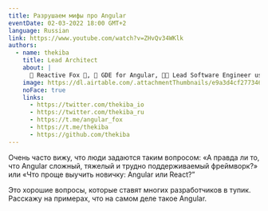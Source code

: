 ```yaml
---
title: Разрушаем мифы про Angular
eventDate: 02-03-2022 18:00 GMT+2
language: Russian
link: https://www.youtube.com/watch?v=ZHvQv34WKlk
authors:
  - name: thekiba
    title: Lead Architect
    about: |
      🦊 Reactive Fox 🚀, 🌱 GDE for Angular, 👩‍💻 Lead Software Engineer using Angular & .NET, ✍ Tech Writer for Angular In Depth
    image: https://dl.airtable.com/.attachmentThumbnails/e9a3d4cf27734677ca108df4fe9b6c2d/ec065288
    noFace: true
    links:
      - https://twitter.com/thekiba_io
      - https://twitter.com/thekiba_ru
      - https://t.me/angular_fox
      - https://t.me/thekiba
      - https://github.com/thekiba
---
```


Очень часто вижу, что люди задаются таким вопросом: «А правда ли то, что Angular сложный, тяжелый и трудно поддерживаемый фреймворк?» или «Что проще выучить новичку: Angular или React?”

Это хорошие вопросы, которые ставят многих разработчиков в тупик. Расскажу на примерах, что на самом деле такое Angular.
